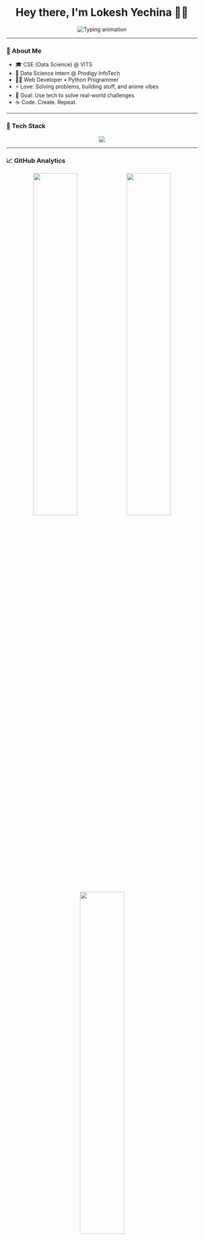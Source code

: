<!-- 🚀 Lokesh Yechina | GitHub Profile README -->

<h1 align="center">Hey there, I'm Lokesh Yechina 👨‍💻</h1>

<p align="center">
  <img src="https://readme-typing-svg.demolab.com?font=Fira+Code&size=24&pause=1000&color=00F7FF&center=true&vCenter=true&multiline=true&width=600&lines=I'm+a+Passionate+Developer+💻;CSE+(Data+Science)+Engineer+🎓;Loves+Web+%26+AI+Projects+🚀;Always+Curious+to+Learn+New+Things+🌱" alt="Typing animation" />
</p>

---

### 🧠 About Me
- 🎓 CSE (Data Science) @ VITS  
- 💼 Data Science Intern @ Prodigy InfoTech  
- 🧑‍💻 Web Developer • Python Programmer  
- ⚡ Love: Solving problems, building stuff, and anime vibes  
- 🎯 Goal: Use tech to solve real-world challenges  
- ☕ Code. Create. Repeat.

---

### 🧰 Tech Stack

<p align="center">
  <img src="https://skillicons.dev/icons?i=python,c,java,html,css,js,react,nodejs,git,github,vscode,tableau" />
</p>

---

### 📈 GitHub Analytics

<p align="center">
  <img src="https://github-readme-stats.vercel.app/api?username=YechinaLokesh&show_icons=true&theme=github_dark&hide_border=true&custom_title=Lokesh%20Yechina%27s%20GitHub%20Stats" width="48%"/>
  <img src="https://github-readme-streak-stats.herokuapp.com?user=YechinaLokesh&theme=github-dark&hide_border=true" width="48%"/>
</p>

<p align="center">
  <img src="https://github-readme-stats.vercel.app/api/top-langs/?username=YechinaLokesh&layout=compact&theme=github_dark&hide_border=true" width="48%" />
</p>

---

### 🧩 GitHub Contribution Flow

<p align="center">
  <img src="https://raw.githubusercontent.com/YechinaLokesh/YechinaLokesh/output/github-contribution-grid-snake-dark.svg" alt="GitHub activity animation" />
</p>

---

### 🔥 Projects Snapshot

| 💼 Project                | ⚙️ Tech Stack             | 📌 Status      |
|--------------------------|---------------------------|----------------|
| 🩸 Blood Bank System     | HTML, CSS, JavaScript     | Coming Soon    |
| 🎥 Movie Dashboard (Nani)| Power BI                  | In Progress    |
| 🎬 Movie Rating Prediction| Python, Machine Learning  | Building...    |

---

### 🎮 Just Vibes

<p align="center">
  <img src="https://media.giphy.com/media/qgQUggAC3Pfv687qPC/giphy.gif" width="300px" />
</p>

---

### 📡 Connect With Me

<p align="center">
  <a href="mailto:lokeshyechina@gmail.com"><img src="https://img.shields.io/badge/Gmail-EA4335?style=for-the-badge&logo=gmail&logoColor=white" /></a>
  <a href="https://www.linkedin.com/in/lokesh-yechina/"><img src="https://img.shields.io/badge/LinkedIn-blue?style=for-the-badge&logo=linkedin&logoColor=white" /></a>
  <a href="https://github.com/YechinaLokesh"><img src="https://img.shields.io/badge/GitHub-333?style=for-the-badge&logo=github&logoColor=white" /></a>
</p>

---

<h3 align="center">Thanks for visiting! Keep building, keep dreaming 🚀</h3>
